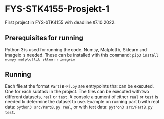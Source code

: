 # FYS-STK4155-Prosjekt-1
First project in FYS-STK4155 with deadline 07.10.2022.

## Prerequisites for running

Python 3 is used for running the code. Numpy, Matplotlib, Sklearn and Imageio is needed. These can be installed with this command: `pip3 install numpy matplotlib sklearn imageio`

## Running
Each file at the format `Part[B-F].py` are entrypoints that can be executed. One for each subtask in the project. The files can be executed with two different datasets, `real` or `test`. A console argument of either `real` or `test` is needed to determine the dataset to use. Example on running part b with real data: `python3 src/PartB.py real`, or with test data: `python3 src/PartB.py test`.
